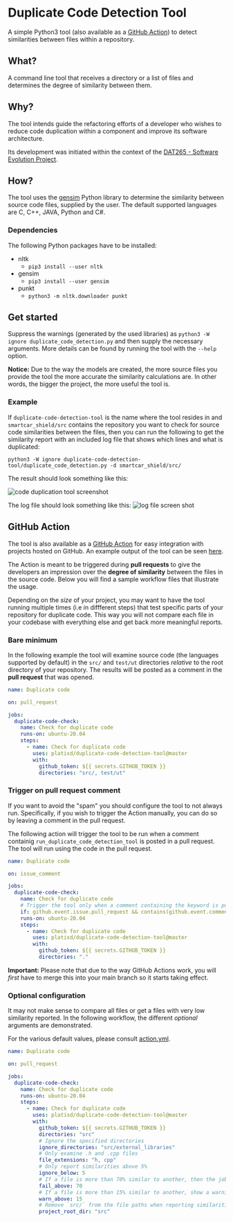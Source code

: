 # Duplicate Code Detection Tool
A simple Python3 tool (also available as a [GitHub Action](#github-action)) to detect
similarities between files within a repository.

## What?
A command line tool that receives a directory or a list of files and determines
the degree of similarity between them.

## Why?
The tool intends guide the refactoring efforts of a developer who wishes
to reduce code duplication within a component and improve its software
architecture.

Its development was initiated within the context of the
[DAT265 - Software Evolution Project](https://pingpong.chalmers.se/public/courseId/9754/lang-en/publicPage.do).

## How?
The tool uses the [gensim](https://radimrehurek.com/gensim/) Python library to
determine the similarity between source code files, supplied by the user.
The default supported languages are C, C++, JAVA, Python and C#.

### Dependencies
The following Python packages have to be installed:
  * nltk
    * `pip3 install --user nltk`
  * gensim
    * `pip3 install --user gensim`
  * punkt
    * `python3 -m nltk.downloader punkt`

## Get started
Suppress the warnings (generated by the used libraries)
as `python3 -W ignore duplicate_code_detection.py` and then supply the necessary
arguments. More details can be found by running the tool with the `--help` option.

**Notice:** Due to the way the models are created, the more source files you
provide the tool the more accurate the similarity calculations are. In other
words, the bigger the project, the more useful the tool is.

### Example
If `duplicate-code-detection-tool` is the name where the tool resides in and
`smartcar_shield/src` contains the repository you want to check for source code
similarities between the files, then you can run the following to get the
similarity report with an included log file that shows which lines and what is duplicated:

`python3 -W ignore duplicate-code-detection-tool/duplicate_code_detection.py -d smartcar_shield/src/`

The result should look something like this:

![code duplication tool screenshot](https://i.imgur.com/wi1TnVM.png)

The log file should look something like this:
![log file screen shot](https://i.imgur.com/hASNtgM.png)

## GitHub Action

The tool is also available as a [GitHub Action](https://docs.github.com/en/actions) for easy integration
with projects hosted on GitHub. An example output of the tool can be seen
[here](https://github.com/platisd/smartcar_shield/pull/36#issuecomment-778635111).

The Action is meant to be triggered during **pull requests** to give the developers an impression
over the **degree of similarity** between the files in the source code. Below you will find a sample
workflow files that illustrate the usage.

Depending on the *size* of your project, you may want to have the tool running multiple times
(i.e in diffferent steps) that test specific parts of your repository for duplicate code.
This way you will not compare each file in your codebase with everything else and get back more
meaningful reports.

### Bare minimum

In the following example the tool will examine source code (the languages supported by default)
in the `src/` and `test/ut` directories *relative* to the root directory of your repository.
The results will be posted as a comment in the **pull request** that was opened.

```yaml
name: Duplicate code

on: pull_request

jobs:
  duplicate-code-check:
    name: Check for duplicate code
    runs-on: ubuntu-20.04
    steps:
      - name: Check for duplicate code
        uses: platisd/duplicate-code-detection-tool@master
        with:
          github_token: ${{ secrets.GITHUB_TOKEN }}
          directories: "src/, test/ut"
```

### Trigger on pull request comment

If you want to avoid the "spam" you should configure the tool to not always run. Specifically, if you
wish to trigger the Action manually, you can do so by leaving a comment in the pull request.

The following action will trigger the tool to be run when a comment containig `run_duplicate_code_detection_tool`
is posted in a pull request. The tool will run using the code in the pull request.

```yaml
name: Duplicate code

on: issue_comment

jobs:
  duplicate-code-check:
    name: Check for duplicate code
    # Trigger the tool only when a comment containing the keyword is published in a pull request
    if: github.event.issue.pull_request && contains(github.event.comment.body, 'run_duplicate_code_detection_tool')
    runs-on: ubuntu-20.04
    steps:
      - name: Check for duplicate code
        uses: platisd/duplicate-code-detection-tool@master
        with:
          github_token: ${{ secrets.GITHUB_TOKEN }}
          directories: "."
```

**Important:** Please note that due to the way GitHub Actions work, you will *first* have to merge this into your main
branch so it starts taking effect.

### Optional configuration

It may not make sense to compare all files or get a files with very low similarity reported.
In the following workflow, the different *optional* arguments are demonstrated.

For the various default values, please consult [action.yml](action.yml).

```yaml
name: Duplicate code

on: pull_request

jobs:
  duplicate-code-check:
    name: Check for duplicate code
    runs-on: ubuntu-20.04
    steps:
      - name: Check for duplicate code
        uses: platisd/duplicate-code-detection-tool@master
        with:
          github_token: ${{ secrets.GITHUB_TOKEN }}
          directories: "src"
          # Ignore the specified directories
          ignore_directories: "src/external_libraries"
          # Only examine .h and .cpp files
          file_extensions: "h, cpp"
          # Only report similarities above 5%
          ignore_below: 5
          # If a file is more than 70% similar to another, then the job fails
          fail_above: 70
          # If a file is more than 15% similar to another, show a warning symbol in the report
          warn_above: 15
          # Remove `src/` from the file paths when reporting similarities
          project_root_dir: "src"
```
